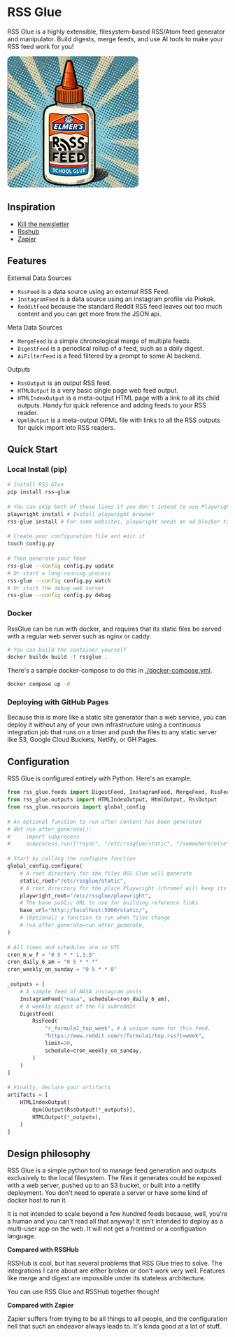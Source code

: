 # RSS Glue

RSS Glue is a highly extensible, filesystem-based RSS/Atom feed generator and manipulator. Build digests, merge feeds, and use AI tools to make your RSS feed work for you!

<img src='./docs/images/glue.webp' width=300 style='border-radius: 10px' />

## Inspiration

* [Kill the newsletter](https://kill-the-newsletter.com/)
* [Rsshub](https://docs.rsshub.app/)
* [Zapier](https://zapier.com/)

## Features

External Data Sources

* `RssFeed` is a data source using an external RSS Feed.
* `InstagramFeed` is a data source using an instagram profile via Piokok.
* `RedditFeed` because the standard Reddit RSS feed leaves out too much content and you can get more from the JSON api.

Meta Data Sources

* `MergeFeed` is a simple chronological merge of multiple feeds.
* `DigestFeed` is a periodical rollup of a feed, such as a daily digest.
* `AiFilterFeed` is a feed filtered by a prompt to some AI backend.

Outputs

* `RssOutput` is an output RSS feed.
* `HTMLOutput` is a very basic single page web feed output.
* `HTMLIndexOutput` is a meta-output HTML page with a link to all its child outputs. Handy for quick reference and adding feeds to your RSS reader.
* `OpmlOutput` is a meta-output OPML file with links to all the RSS outputs for quick import into RSS readers.

## Quick Start

### Local Install (pip)

```bash
# Install RSS Glue
pip install rss-glue

# You can skip both of these lines if you don't intend to use Playwright-dependent feeds.
playwright install # Install playwright browser
rss-glue install # For some websites, playwright needs an ad blocker to function.

# Create your configuration file and edit it
touch config.py

# Then generate your feed
rss-glue --config config.py update
# Or start a long-running process
rss-glue --config config.py watch
# Or start the debug web server
rss-glue --config config.py debug
```

### Docker

RssGlue can be run with docker, and requires that its static files be served with a regular web server such as nginx or caddy.

```bash
# You can build the container yourself
docker buildx build -t rssglue .
```

There's a sample docker-compose to do this in [./docker-compose.yml](./docker-compose.yml).

```bash
docker compose up -d
```

### Deploying with GitHub Pages

Because this is more like a static site generator than a web service, you can deploy it without any of your own infrastructure using a continuous integration job that runs on a timer and push the files to any static server like S3, Google Cloud Buckets, Netlify, or GH Pages.

## Configuration

RSS Glue is configured entirely with Python. Here's an example.

```python
from rss_glue.feeds import DigestFeed, InstagramFeed, MergeFeed, RssFeed
from rss_glue.outputs import HTMLIndexOutput, HtmlOutput, RssOutput
from rss_glue.resources import global_config

# An optional function to run after content has been generated
# def run_after_generate():
#     import subprocess
#     subprocess.run(["rsync", "/etc/rssglue/static", "/somewhere/else"])

# Start by calling the configure function
global_config.configure(
    # A root directory for the files RSS Glue will generate
    static_root="/etc/rssglue/static",
    # A root directory for the place Playwright (chrome) will keep its user directory
    playwright_root="/etc/rssglue/playwright",
    # The base public URL to use for building reference links
    base_url="http://localhost:5000/static/",
    # (Optional) a function to run when files change
    # run_after_generate=run_after_generate,
)

# All times and schedules are in UTC
cron_m_w_f = "0 5 * * 1,3,5"
cron_daily_6_am = "0 5 * * *"
cron_weekly_on_sunday = "0 5 * * 0"

_outputs = [
    # A simple feed of NASA instagram posts
    InstagramFeed("nasa", schedule=cron_daily_6_am),
    # A weekly digest of the F1 subreddit
    DigestFeed(
        RssFeed(
            "r_formula1_top_week", # A unique name for this feed.
            "https://www.reddit.com/r/formula1/top.rss?t=week",
            limit=20,
            schedule=cron_weekly_on_sunday,
        )
    )
]

# Finally, declare your artifacts
artifacts = [
    HTMLIndexOutput(
        OpmlOutput(RssOutput(*_outputs)),
        HTMLOutput(*_outputs),
    )
]
```

## Design philosophy

RSS Glue is a simple python tool to manage feed generation and outputs exclusively to the local filesystem. The files it generates could be exposed with a web server, pushed up to an S3 bucket, or built into a netlify deployment. You don't need to operate a server or have some kind of docker host to run it.

It is not intended to scale beyond a few hundred feeds because, well, you're a human and you can't read all that anyway! It isn't intended to deploy as a multi-user app on the web. It will not get a frontend or a configuation language.

**Compared with RSSHub**

RSSHub is cool, but has several problems that RSS Glue tries to solve. The integrations I care about are either broken or don't work very well. Features like merge and digest are impossible under its stateless architecture.

You can use RSS Glue and RSSHub together though!

**Compared with Zapier**

Zapier suffers from trying to be all things to all people, and the configuration hell that such an endeavor always leads to.  It's kinda good at a lot of stuff.
